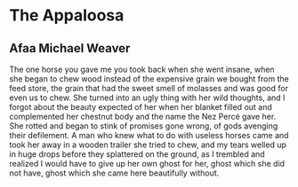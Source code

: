# The Appaloosa
## Afaa Michael Weaver
The one horse you gave me
you took back when she went insane,
when she began to chew wood
instead of the expensive grain
we bought from the feed store,
the grain that had the sweet smell
of molasses and was good for even
us to chew. She turned into
an ugly thing with her wild thoughts,
and I forgot about the beauty
expected of her when her blanket
filled out and complemented
her chestnut body and the name
the Nez Percé gave her. She rotted
and began to stink of promises
gone wrong, of gods avenging
their defilement. A man who knew
what to do with useless horses
came and took her away in
a wooden trailer she tried to chew,
and my tears welled up in huge drops
before they splattered on the ground,
as I trembled and realized I would have
to give up her own ghost for her,
ghost which she did not have, ghost
which she came here beautifully without.
